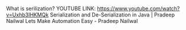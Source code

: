 


What is serilization?
YOUTUBE LINK: https://www.youtube.com/watch?v=Uxhb3IHKMQk
Serialization and De-Serialization in Java | Pradeep Nailwal
Lets Make Automation Easy - Pradeep Nailwal


